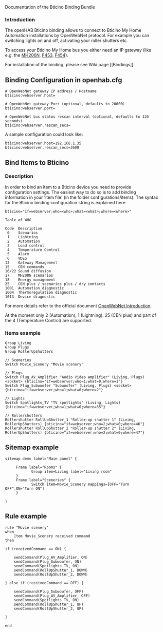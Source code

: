 Documentation of the Bticino Binding Bundle

### Introduction

The openHAB Bticino binding allows to connect to Bticino My Home Automation installations by OpenWebNet protocol.
For example you can switching lights on and off, activating your roller shutters etc.

To access your Bticino My Home bus you either need an IP gateway (like e.g. the [MH200N](http://www.homesystems-legrandgroup.com/BtHomeSystems/productDetail.action?lang=EN&productId=016), [F453](http://www.homesystems-legrandgroup.com/BtHomeSystems/productDetail.action?productId=027), [F454](http://www.homesystems-legrandgroup.com/BtHomeSystems/productDetail.action?productId=006)).

For installation of the binding, please see Wiki page [[Bindings]].

## Binding Configuration in openhab.cfg

    # OpenWebNet gateway IP address / Hostname
    bticino:webserver.host=

    # OpenWebNet gateway Port (optional, defaults to 20000)
    bticino:webserver.port=

    # OpenWebNet bus status rescan interval (optional, defaults to 120 seconds)
    bticino:webserver.rescan_secs=

A sample configuration could look like:

    bticino:webserver.host=192.168.1.35
    bticino:webserver.rescan_secs=3600

## Bind Items to Bticino

### Description
In order to bind an item to a Bticino device you need to provide configuration settings. The easiest way to do so is to add  binding information in your 'item file' (in the folder configurations/items). The syntax for the Bticino binding configuration string is explained here:

    bticino="if=webserver;who=<who>;what=<what>;where=<where>"

    Table of WHO

    Code  Description
     0    Scenarios
     1    Lightning
     2    Automation
     3    Load control
     4    Temperature Control
     5    Alarm
     6    VDES
    13    Gateway Management
    15    CEN commands
    16/22 Sound diffusion
    17    MH200N scenarios
    18    Energy management
    25    CEN plus / scenarios plus / dry contacts
    1001  Automation diagnostic
    1004  Thermoregulation diagnostic
    1013  Device diagnostic

For more details refer to the official document [OpenWebNet Introduction](http://www.myopen-legrandgroup.com/resources/own_protocol/m/own_documents/16.aspx).

At the moment only 2 (Automation), 1 (Lightning), 25 (CEN plus) and part of the 4 (Temperature Control) are supported.

### Items example

    Group Living                                                                                                                                                                                 
    Group Plugs
    Group RollerUpShutters
   
    // Sceneries
    Switch Movie_Scenery "Movie scenery"

    // Plugs
    Switch Plug_AV_Amplifier "Audio Video amplifier" (Living, Plugs) <socket> {bticino="if=webserver;who=1;what=0;where=1"}
    Switch Plug_Subwoofer "Subwoofer" (Living, Plugs) <socket> {bticino="if=webserver;who=1;what=0;where=2"}

    // Lights
    Switch Spotlights_TV "TV spotlights" (Living, Lights) {bticino="if=webserver;who=1;what=0;where=35"}

    // Rollershutters 
    Rollershutter RollUpShutter_1 "Roller-up shutter 1" (Living, RollerUpShutters) {bticino="if=webserver;who=2;what=0;where=46"}
    Rollershutter RollUpShutter_2 "Roller-up shutter 2" (Living, RollerUpShutters) {bticino="if=webserver;who=2;what=0;where=47"}

## Sitemap example

    sitemap demo label="Main panel" {

    	 Frame label="Rooms" {                                                                                                                                                             
                Group item=Living label="Living room"
         }
    	 Frame label="Sceneries" {                                                              
                Switch item=Movie_Scenery mappings=[OFF="Turn OFF",ON="Turn ON"]                                                                                                                                                                         
         }  

    }

## Rule example

    rule "Movie scenery"
    when
        Item Movie_Scenery received command
    then
        
	if (receivedCommand == ON) {

		sendCommand(Plug_AV_Amplifier, ON)	
		sendCommand(Plug_Subwoofer, ON)
		sendCommand(Spotlights_TV, ON)
		sendCommand(RollUpShutter_1, DOWN)
		sendCommand(RollUpShutter_2, DOWN)
	
	} else if (receivedCommand == OFF) {
		
		sendCommand(Plug_Subwoofer, OFF)
		sendCommand(Plug_AV_Amplifier, OFF)	
		sendCommand(Spotlights_TV, ON)
		sendCommand(RollUpShutter_1, UP)
		sendCommand(RollUpShutter_2, UP)
	
	}
		
    end
